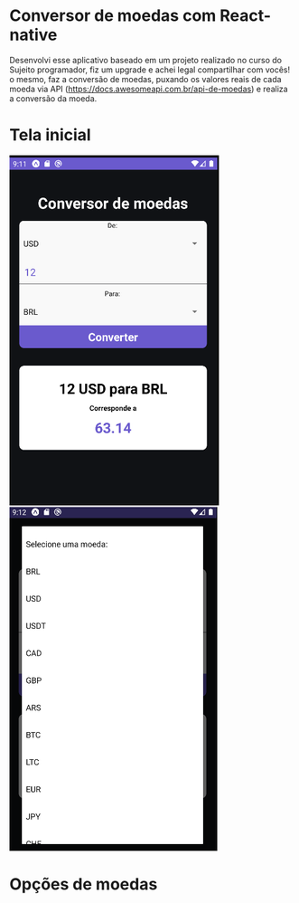 # Conversor de moedas com React-native
Desenvolvi esse aplicativo baseado em um projeto realizado no curso do Sujeito programador, fiz um upgrade e achei legal compartilhar com vocês! o mesmo, faz a conversão de moedas, puxando os valores reais de cada moeda via API (https://docs.awesomeapi.com.br/api-de-moedas) e realiza a conversão da moeda. 

# Tela inicial

![1](1.png) ![2](2.png)

# Opções de moedas


